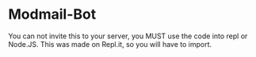 # Modmail-Bot
You can not invite this to your server, you MUST use the code into repl or Node.JS. This was made on Repl.it, so you will have to import.
